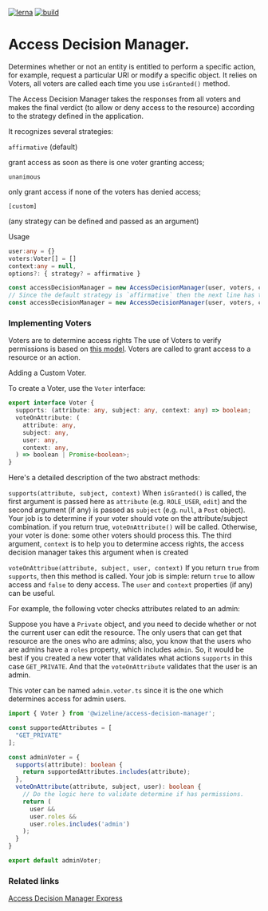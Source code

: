 [![lerna](https://img.shields.io/badge/maintained%20with-lerna-cc00ff.svg)](https://lerna.js.org/)    [![build](https://img.shields.io/travis/wizeline/access-decision-manager/master.svg)](https://travis-ci.org/wizeline/access-decision-manager)


# Access Decision Manager.


Determines whether or not an entity is entitled to perform a specific action,
for example, request a particular URI or modify a specific object. It relies on
Voters, all voters are called each time you use `isGranted()` method.

The Access Decision Manager takes the responses from all voters
and makes the final verdict (to allow or deny access to the resource)
according to the strategy defined in the application.

It recognizes several strategies:

`affirmative` (default)

grant access as soon as there is one voter granting access;

`unanimous`

only grant access if none of the voters has denied access;

`[custom]`

(any strategy can be defined and passed as an argument)


Usage


``` typescript
user:any = {}
voters:Voter[] = []
context:any = null,
options?: { strategy? = affirmative }

const accessDecisionManager = new AccessDecisionManager(user, voters, context, options)
// Since the default strategy is `affirmative` then the next line has the same result as the prevoius one
const accessDecisionManager = new AccessDecisionManager(user, voters, context)
```

### Implementing Voters

Voters are to determine access rights
The use of Voters to verify permissions is based on [this model](https://symfony.com/doc/current/security/voters.html).
Voters are called to grant access to a resource or an action.


 Adding a Custom Voter.


 To create a Voter,
use the `Voter` interface:

```typescript
export interface Voter {
  supports: (attribute: any, subject: any, context: any) => boolean;
  voteOnAttribute: (
    attribute: any,
    subject: any,
    user: any,
    context: any,
  ) => boolean | Promise<boolean>;
}
```

Here's a detailed description of the two abstract methods:

`supports(attribute, subject, context)`
When `isGranted()` is called, the first argument is passed here as `attribute` (e.g. `ROLE_USER`, `edit`) and the second argument (if any) is passed as `subject` (e.g. `null`, a `Post` object).
Your job is to determine if your voter should vote on the attribute/subject combination. if you return true, `voteOnAttribute()` will be called. Otherwise, your voter is done:
some other voters should process this. The third argument, `context` is to help you to determine access rights, the access decision manager takes this argument when is created

`voteOnAttribue(attribute, subject, user, context)`
If you return `true` from `supports`, then this method is called. Your job is simple: return `true` to allow access and `false` to deny access. The `user` and `context` properties (if any) can be useful.


For example, the following voter checks attributes related to an admin:

Suppose you have a `Private` object, and you need to decide whether or not the current user can edit the resource.
The only users that can get that resource are the ones who are admins; also, you know that the users who are admins have a `roles` property, which includes `admin`.
So, it would be best if you created a new voter that validates what actions `supports` in this case `GET_PRIVATE`.
And that the `voteOnAttribute` validates that the user is an admin.

This voter can be named `admin.voter.ts` since it is the one which determines access for admin users.

```typescript
import { Voter } from '@wizeline/access-decision-manager';

const supportedAttributes = [
  "GET_PRIVATE"
];

const adminVoter = {
  supports(attribute): boolean {
    return supportedAttributes.includes(attribute);
  },
  voteOnAttribute(attribute, subject, user): boolean {
    // Do the logic here to validate determine if has permissions.
    return (
      user &&
      user.roles &&
      user.roles.includes('admin')
    );
  }
}

export default adminVoter;

```


### Related links

[Access Decision Manager Express](https://github.com/wizeline/access-decision-manager/tree/master/packages/access-decision-manager-express)
